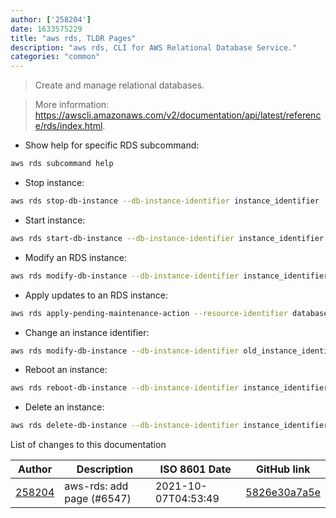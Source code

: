 ```yaml
---
author: ['258204']
date: 1633575229
title: "aws rds, TLDR Pages"
description: "aws rds, CLI for AWS Relational Database Service."
categories: "common"
---
```

> Create and manage relational databases.

> More information: <https://awscli.amazonaws.com/v2/documentation/api/latest/reference/rds/index.html>.

- Show help for specific RDS subcommand:

```bash
aws rds subcommand help
```

- Stop instance:

```bash
aws rds stop-db-instance --db-instance-identifier instance_identifier
```

- Start instance:

```bash
aws rds start-db-instance --db-instance-identifier instance_identifier
```

- Modify an RDS instance:

```bash
aws rds modify-db-instance --db-instance-identifier instance_identifier parameters --apply-immediately
```

- Apply updates to an RDS instance:

```bash
aws rds apply-pending-maintenance-action --resource-identifier database_arn --apply-action system-update --opt-in-type immediate
```

- Change an instance identifier:

```bash
aws rds modify-db-instance --db-instance-identifier old_instance_identifier --new-db-instance-identifier new_instance_identifier
```

- Reboot an instance:

```bash
aws rds reboot-db-instance --db-instance-identifier instance_identifier
```

- Delete an instance:

```bash
aws rds delete-db-instance --db-instance-identifier instance_identifier --final-db-snapshot-identifier snapshot_identifier --delete-automated-backups
```
List of changes to this documentation


Author | Description | ISO 8601 Date | GitHub link
------|-----|-----|-----
[258204](mailto:71364336+258204@users.noreply.github.com) | aws-rds: add page (#6547) | 2021-10-07T04:53:49 | [5826e30a7a5e](https://github.com/tldr-pages/tldr/commit/5826e30a7a5e5cb321a6dc4959b62823804e2228)

